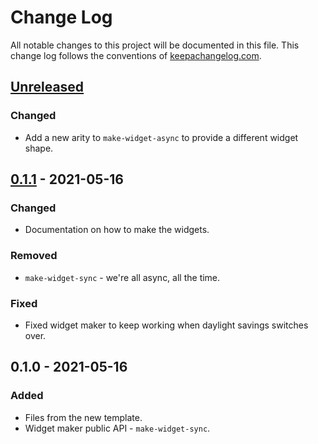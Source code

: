 # Change Log
All notable changes to this project will be documented in this file. This change log follows the conventions of [keepachangelog.com](http://keepachangelog.com/).

## [Unreleased]
### Changed
- Add a new arity to `make-widget-async` to provide a different widget shape.

## [0.1.1] - 2021-05-16
### Changed
- Documentation on how to make the widgets.

### Removed
- `make-widget-sync` - we're all async, all the time.

### Fixed
- Fixed widget maker to keep working when daylight savings switches over.

## 0.1.0 - 2021-05-16
### Added
- Files from the new template.
- Widget maker public API - `make-widget-sync`.

[Unreleased]: https://sourcehost.site/your-name/async-tea-party/compare/0.1.1...HEAD
[0.1.1]: https://sourcehost.site/your-name/async-tea-party/compare/0.1.0...0.1.1
